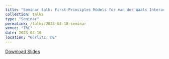 ```yaml
---
title: "Seminar talk: First-Principles Models for van der Waals Interactions"
collection: talks
type: "Seminar"
permalink: /talks/2023-04-18-seminar
venue: "ThC"
date: 2023-04-18
location: "Görlitz, DE"
---
```


[Download Slides](http://i-wli.github.io/files/slides_retreat_vdW.pdf)



